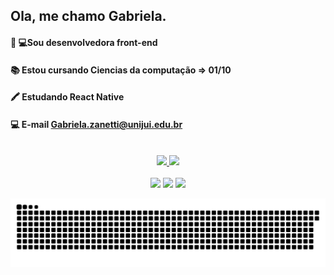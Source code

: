 ## Ola, me chamo Gabriela.
####  👩‍ 💻Sou desenvolvedora front-end
####  📚 Estou cursando Ciencias da computação => 01/10
####  🖍 Estudando React Native 
####  💻 E-mail Gabriela.zanetti@unijui.edu.br
<br>
<div align="center">
  <a href="https://github.com/GabrielaZanetti">
    <img height="165em" src="https://github-readme-stats.vercel.app/api?username=GabrielaZanetti&show_icons=true&theme=radical"/>
    <img height="165em" src="https://github-readme-stats.vercel.app/api/top-langs/?username=GabrielaZanetti&layout=compact&theme=radical"/>
  </a>
</div>
<br>
<div align="center">
  <a href="https://instagram.com/gabiirz" target="_blank"><img src="https://img.shields.io/badge/-Instagram-%23E4405F?style=for-the-badge&logo=instagram&logoColor=white" target="_blank"></a>
  <a href = "mailto:Gabriela.zanetti@unijui.edu.br"><img src="https://img.shields.io/badge/-Gmail-%23333?style=for-the-badge&logo=gmail&logoColor=white" target="_blank"></a>
  <a href="https://www.linkedin.com/in/gabriela-zanetti-88a0401b5" target="_blank"><img src="https://img.shields.io/badge/-LinkedIn-%230077B5?style=for-the-badge&logo=linkedin&logoColor=white" target="_blank"></a> 
</div>

<div align="center">
  
  ![Snake animation](https://github.com/GabrielaZanetti/GabrielaZanetti/blob/output/github-contribution-grid-snake.svg)

</div>
